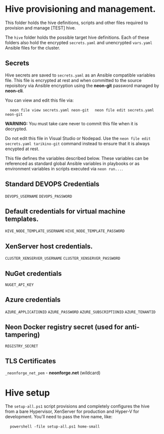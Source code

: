 # Hive provisioning and management.

This folder holds the hive definitions, scripts and other files required to provision and manage [TEST] hive.

The `hive` folder holds the possible target hive definitions.  Each of these folders also hold the encrypted `secrets.yaml` and unencrypted `vars.yaml` Ansible files for the cluster.

## Secrets

Hive secrets are saved to `secrets.yaml` as an Ansible compatible variables file.  This file is encrypted at rest and when committed to the source repoisitory via Ansible encryption using the **neon-git** password managed by **neon-cli**.

You can view and edit this file via:

&nbsp;&nbsp;&nbsp;&nbsp;`neon file view secrets.yaml neon-git`
&nbsp;&nbsp;&nbsp;&nbsp;`neon file edit secrets.yaml neon-git`

**WARNING:** You must take care never to commit this file when it is decrypted.

Do not edit this file in Visual Studio or Nodepad.  Use the `neon file edit secrets.yaml tarikino-git` command instead to ensure that it is always encypted at rest.

This file defines the variables described below.  These variables can be referenced as standard global Ansible variables in playbooks or as environment variables in scripts executed via `neon run...`.

## Standard DEVOPS Credentials

`DEVOPS_USERNAME`
`DEVOPS_PASSWORD`

## Default credentials for virtual machine templates. 

`HIVE_NODE_TEMPLATE_USERNAME`
`HIVE_NODE_TEMPLATE_PASSWORD`

## XenServer host credentials.

`CLUSTER_XENSERVER_USERNAME`
`CLUSTER_XENSERVER_PASSWORD`

## NuGet credentials

`NUGET_API_KEY`

## Azure credentials

`AZURE_APPLICATIONID`
`AZURE_PASSWORD`
`AZURE_SUBSCRIPTIONID`
`AZURE_TENANTID`

## Neon Docker registry secret (used for anti-tampering)

`REGISTRY_SECRET`

## TLS Certificates

`_neonforge_net_pem` - **neonforge.net** (wildcard)

# Hive setup

The `setup-all.ps1` script provisions and completely configures the hive from a bare Hypervisor, XenServer for production and Hyper-V for development.  You'll need to pass the hive name, like:

&nbsp;&nbsp;&nbsp;&nbsp;`powershell -file setup-all.ps1 home-small`
